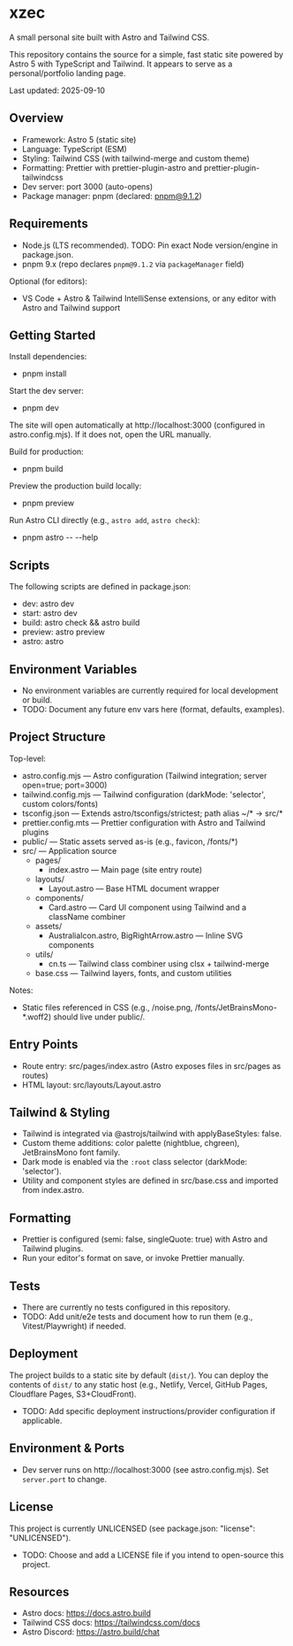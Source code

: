 # xzec

A small personal site built with Astro and Tailwind CSS.

This repository contains the source for a simple, fast static site powered by Astro 5 with TypeScript and Tailwind. It appears to serve as a personal/portfolio landing page.

Last updated: 2025-09-10

## Overview

- Framework: Astro 5 (static site)
- Language: TypeScript (ESM)
- Styling: Tailwind CSS (with tailwind-merge and custom theme)
- Formatting: Prettier with prettier-plugin-astro and prettier-plugin-tailwindcss
- Dev server: port 3000 (auto-opens)
- Package manager: pnpm (declared: pnpm@9.1.2)

## Requirements

- Node.js (LTS recommended). TODO: Pin exact Node version/engine in package.json.
- pnpm 9.x (repo declares `pnpm@9.1.2` via `packageManager` field)

Optional (for editors):
- VS Code + Astro & Tailwind IntelliSense extensions, or any editor with Astro and Tailwind support

## Getting Started

Install dependencies:

- pnpm install

Start the dev server:

- pnpm dev

The site will open automatically at http://localhost:3000 (configured in astro.config.mjs). If it does not, open the URL manually.

Build for production:

- pnpm build

Preview the production build locally:

- pnpm preview

Run Astro CLI directly (e.g., `astro add`, `astro check`):

- pnpm astro -- --help

## Scripts

The following scripts are defined in package.json:

- dev: astro dev
- start: astro dev
- build: astro check && astro build
- preview: astro preview
- astro: astro

## Environment Variables

- No environment variables are currently required for local development or build.
- TODO: Document any future env vars here (format, defaults, examples).

## Project Structure

Top-level:

- astro.config.mjs — Astro configuration (Tailwind integration; server open=true; port=3000)
- tailwind.config.mjs — Tailwind configuration (darkMode: 'selector', custom colors/fonts)
- tsconfig.json — Extends astro/tsconfigs/strictest; path alias ~/* → src/*
- prettier.config.mts — Prettier configuration with Astro and Tailwind plugins
- public/ — Static assets served as-is (e.g., favicon, /fonts/*)
- src/ — Application source
  - pages/
    - index.astro — Main page (site entry route)
  - layouts/
    - Layout.astro — Base HTML document wrapper
  - components/
    - Card.astro — Card UI component using Tailwind and a className combiner
  - assets/
    - AustraliaIcon.astro, BigRightArrow.astro — Inline SVG components
  - utils/
    - cn.ts — Tailwind class combiner using clsx + tailwind-merge
  - base.css — Tailwind layers, fonts, and custom utilities

Notes:
- Static files referenced in CSS (e.g., /noise.png, /fonts/JetBrainsMono-*.woff2) should live under public/.

## Entry Points

- Route entry: src/pages/index.astro (Astro exposes files in src/pages as routes)
- HTML layout: src/layouts/Layout.astro

## Tailwind & Styling

- Tailwind is integrated via @astrojs/tailwind with applyBaseStyles: false.
- Custom theme additions: color palette (nightblue, chgreen), JetBrainsMono font family.
- Dark mode is enabled via the `:root` class selector (darkMode: 'selector').
- Utility and component styles are defined in src/base.css and imported from index.astro.

## Formatting

- Prettier is configured (semi: false, singleQuote: true) with Astro and Tailwind plugins.
- Run your editor's format on save, or invoke Prettier manually.

## Tests

- There are currently no tests configured in this repository.
- TODO: Add unit/e2e tests and document how to run them (e.g., Vitest/Playwright) if needed.

## Deployment

The project builds to a static site by default (`dist/`). You can deploy the contents of `dist/` to any static host (e.g., Netlify, Vercel, GitHub Pages, Cloudflare Pages, S3+CloudFront).

- TODO: Add specific deployment instructions/provider configuration if applicable.

## Environment & Ports

- Dev server runs on http://localhost:3000 (see astro.config.mjs). Set `server.port` to change.

## License

This project is currently UNLICENSED (see package.json: "license": "UNLICENSED").

- TODO: Choose and add a LICENSE file if you intend to open-source this project.

## Resources

- Astro docs: https://docs.astro.build
- Tailwind CSS docs: https://tailwindcss.com/docs
- Astro Discord: https://astro.build/chat
